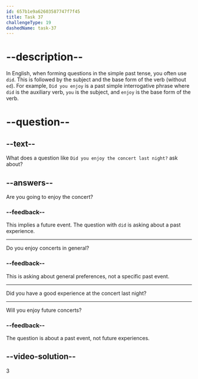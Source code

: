 ```yaml
---
id: 657b1e9a62603587747f7f45
title: Task 37
challengeType: 19
dashedName: task-37
---
```


# --description--

In English, when forming questions in the simple past tense, you often use `did`. This is followed by the subject and the base form of the verb (without `ed`). For example, `Did you enjoy` is a past simple interrogative phrase where `did` is the auxiliary verb, `you` is the subject, and `enjoy` is the base form of the verb.

# --question--

## --text--

What does a question like `Did you enjoy the concert last night?` ask about?

## --answers--

Are you going to enjoy the concert?

### --feedback--

This implies a future event. The question with `did` is asking about a past experience.

---

Do you enjoy concerts in general?

### --feedback--

This is asking about general preferences, not a specific past event.

---

Did you have a good experience at the concert last night?

---

Will you enjoy future concerts?

### --feedback--

The question is about a past event, not future experiences.

## --video-solution--

3
